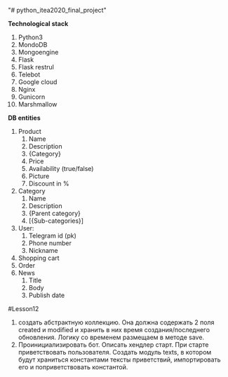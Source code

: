 "# python_itea2020_final_project" 

**Technological stack**
1) Python3
2) MondoDB
3) Mongoengine
4) Flask
5) Flask restrul
6) Telebot
7) Google cloud
8) Nginx
9) Gunicorn
10) Marshmallow

**DB entities**
1) Product
   1. Name
   2. Description
   3. {Category}
   4. Price
   5. Availability (true/false)
   6. Picture
   7. Discount in %
2) Category
   1. Name
   2. Description
   3. {Parent category}
   4. [{Sub-categories}]
3) User:
   1. Telegram id (pk)
   2. Phone number
   3. Nickname
4) Shopping cart
5) Order
6) News
   1. Title
   2. Body
   3. Publish date
   
   
#Lesson12
1) создать абстрактную коллекцию. Она должна содержать 2 поля created и modified и хранить в них время 
создания/последнего обновления. Логику со временем размещаем в методе save.
2) Проинициализировать бот. Описать хендлер старт. При старте приветствовать пользователя. Создать модуль texts, 
в котором будут храниться константами тексты приветствий, импортировать его и поприветствовать константой.